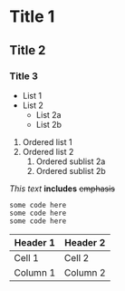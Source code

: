 # Title 1
## Title 2
### Title 3

* List 1 
* List 2
    * List 2a
    * List 2b

1. Ordered list 1
1. Ordered list 2
   1. Ordered sublist 2a
   1. Ordered sublist 2b   

*This* _text_ **includes** ~~emphasis~~

```
some code here
some code here
some code here
```
Header 1 | Header 2
------------ | -------------
Cell 1 | Cell 2
Column 1 | Column 2
